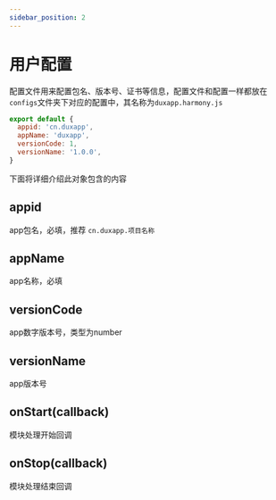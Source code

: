 ```yaml
---
sidebar_position: 2
---
```


# 用户配置

配置文件用来配置包名、版本号、证书等信息，配置文件和配置一样都放在`configs`文件夹下对应的配置中，其名称为`duxapp.harmony.js`

```js
export default {
  appid: 'cn.duxapp',
  appName: 'duxapp',
  versionCode: 1,
  versionName: '1.0.0',
}
```

下面将详细介绍此对象包含的内容

## appid
app包名，必填，推荐 `cn.duxapp.项目名称`

## appName
app名称，必填

## versionCode
app数字版本号，类型为number

## versionName
app版本号

## onStart(callback)

模块处理开始回调

## onStop(callback)

模块处理结束回调
